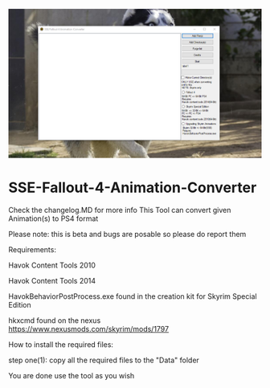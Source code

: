 ![Screenshot](MAIN.PNG)
# SSE-Fallout-4-Animation-Converter
Check the changelog.MD for more info
This Tool can convert given Animation(s) to PS4 format

Please note: this is beta and bugs are posable so please do report them

Requirements:

Havok Content Tools 2010

Havok Content Tools 2014

HavokBehaviorPostProcess.exe found in the creation kit for Skyrim Special Edition

hkxcmd found on the nexus https://www.nexusmods.com/skyrim/mods/1797

How to install the required files:

step one(1): copy all the required files to the "Data" folder

You are done use the tool as you wish
